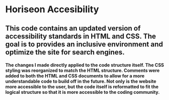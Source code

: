 # Horiseon Accesibility

## This code contains an updated version of accessibility standards in HTML and CSS. The goal is to provides an inclusive environment and optimize the site for search engines. 

#### The changes I made directly applied to the code structure itself. The CSS styling was reorganized to match the HTML structure. Comments were added to both the HTML and CSS documents to allow for a more understandable code to build off in the future. Not only is the website more accessible to the user, but the code itself is reformatted to fit the logical structure so that it is more accessible to the coding community. 

